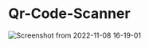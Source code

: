 # Qr-Code-Scanner
![Screenshot from 2022-11-08 16-19-01](https://user-images.githubusercontent.com/103784167/200603831-a50460ba-8d6b-439d-b004-42524724f855.png)
